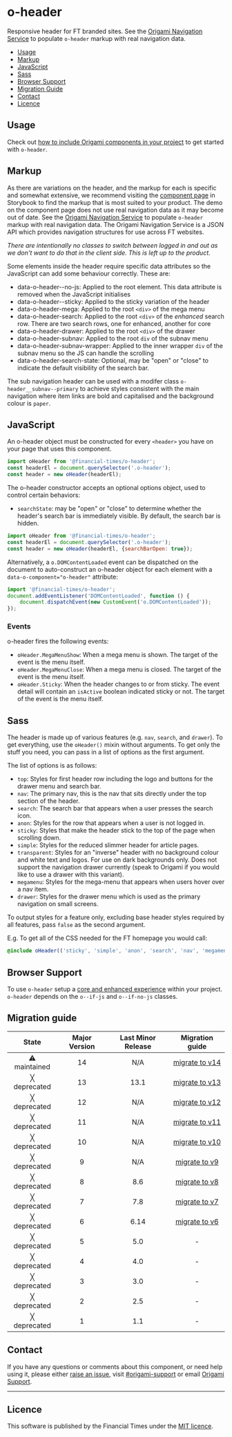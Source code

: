 # o-header

Responsive header for FT branded sites. See the [Origami Navigation Service](https://www.ft.com/__origami/service/navigation) to populate `o-header` markup with real navigation data.

- [Usage](#usage)
- [Markup](#markup)
- [JavaScript](#javascript)
- [Sass](#sass)
- [Browser Support](#browser-support)
- [Migration Guide](#migration-guide)
- [Contact](#contact)
- [Licence](#licence)

## Usage

Check out [how to include Origami components in your project](https://origami.ft.com/documentation/components/#including-origami-components-in-your-project) to get started with `o-header`.

## Markup

As there are variations on the header, and the markup for each is specific and somewhat extensive, we recommend visiting the [component page](https://o2-core.origami.ft.com/?path=/story/components-o-header--header-primary&globals=backgrounds:!undefined) in Storybook to find the markup that is most suited to your product. The demo on the component page does not use real navigation data as it may become out of date. See the [Origami Navigation Service](https://www.ft.com/__origami/service/navigation) to populate `o-header` markup with real navigation data. The Origami Navigation Service is a JSON API which provides navigation structures for use across FT websites.

_There are intentionally no classes to switch between logged in and out as we don't want to do that in the client side. This is left up to the product._

Some elements inside the header require specific data attributes so the JavaScript can add some behaviour correctly. These are:

- data-o-header--no-js: Applied to the root element. This data attribute is removed when the JavaScript initialises
- data-o-header--sticky: Applied to the sticky variation of the header
- data-o-header-mega: Applied to the root `<div>` of the mega menu
- data-o-header-search: Applied to the root `<div>` of the _enhanced_ search row. There are two search rows, one for enhanced, another for core
- data-o-header-drawer: Applied to the root `<div>` of the drawer
- data-o-header-subnav: Applied to the root `div` of the subnav menu
- data-o-header-subnav-wrapper: Applied to the inner wrapper `div` of the subnav menu so the JS can handle the scrolling
- data-o-header-search-state: Optional, may be "open" or "close" to indicate the default visibility of the search bar.

The sub navigation header can be used with a modifer class `o-header__subnav--primary` to achieve styles consistent with the main navigation where item links are bold and capitalised and the background colour is `paper`.

## JavaScript

An o-header object must be constructed for every `<header>` you have on your page that uses this component.

```js
import oHeader from '@financial-times/o-header';
const headerEl = document.querySelector('.o-header');
const header = new oHeader(headerEl);
```

The o-header constructor accepts an optional options object, used to control certain behaviors:

- `searchState`: may be "open" or "close" to determine whether the header's search bar is immediately visible. By default, the search bar is hidden.

```js
import oHeader from '@financial-times/o-header';
const headerEl = document.querySelector('.o-header');
const header = new oHeader(headerEl, {searchBarOpen: true});
```

Alternatively, a `o.DOMContentLoaded` event can be dispatched on the document to auto-construct an o-header object for each element with a `data-o-component="o-header"` attribute:

```js
import '@financial-times/o-header';
document.addEventListener('DOMContentLoaded', function () {
	document.dispatchEvent(new CustomEvent('o.DOMContentLoaded'));
});
```

### Events

o-header fires the following events:

- `oHeader.MegaMenuShow`: When a mega menu is shown. The target of the event is the menu itself.
- `oHeader.MegaMenuClose`: When a mega menu is closed. The target of the event is the menu itself.
- `oHeader.Sticky`: When the header changes to or from sticky. The event detail will contain an `isActive` boolean indicated sticky or not. The target of the event is the menu itself.

## Sass

The header is made up of various features (e.g. `nav`, `search`, and `drawer`). To get everything, use the `oHeader()` mixin without arguments. To get only the stuff you need, you can pass in a list of options as the first argument.

The list of options is as follows:

- `top`: Styles for first header row including the logo and buttons for the drawer menu and search bar.
- `nav`: The primary nav, this is the nav that sits directly under the top section of the header.
- `search`: The search bar that appears when a user presses the search icon.
- `anon`: Styles for the row that appears when a user is not logged in.
- `sticky`: Styles that make the header stick to the top of the page when scrolling down.
- `simple`: Styles for the reduced slimmer header for article pages.
- `transparent`: Styles for an "inverse" header with no background colour and white text and logos. For use on dark backgrounds only. Does not support the navigation drawer currently (speak to Origami if you would like to use a drawer with this variant).
- `megamenu`: Styles for the mega-menu that appears when users hover over a nav item.
- `drawer`: Styles for the drawer menu which is used as the primary navigation on small screens.

To output styles for a feature only, excluding base header styles required by all features, pass `false` as the second argument.

E.g. To get all of the CSS needed for the FT homepage you would call:

```scss
@include oHeader(('sticky', 'simple', 'anon', 'search', 'nav', 'megamenu'));
```

## Browser Support

To use `o-header` setup a [core and enhanced experience](https://origami.ft.com/documentation/components/compatibility/#core--enhanced-experiences) within your project. `o-header` depends on the `o--if-js` and `o--if-no-js` classes.

## Migration guide

|    State     | Major Version | Last Minor Release |                     Migration guide                      |
| :----------: | :-----------: | :----------------: | :------------------------------------------------------: |
| ⚠ maintained |      14       |        N/A         | [migrate to v14](MIGRATION.md#migrating-from-v13-to-v14) |
| ╳ deprecated |      13       |        13.1        | [migrate to v13](MIGRATION.md#migrating-from-v12-to-v13) |
| ╳ deprecated |      12       |        N/A         | [migrate to v12](MIGRATION.md#migrating-from-v11-to-v12) |
| ╳ deprecated |      11       |        N/A         | [migrate to v11](MIGRATION.md#migrating-from-v10-to-v11) |
| ╳ deprecated |      10       |        N/A         | [migrate to v10](MIGRATION.md#migrating-from-v9-to-v10)  |
| ╳ deprecated |       9       |        N/A         |  [migrate to v9](MIGRATION.md#migrating-from-v8-to-v9)   |
| ╳ deprecated |       8       |        8.6         |  [migrate to v8](MIGRATION.md#migrating-from-v7-to-v8)   |
| ╳ deprecated |       7       |        7.8         |  [migrate to v7](MIGRATION.md#migrating-from-v6-to-v7)   |
| ╳ deprecated |       6       |        6.14        |  [migrate to v6](MIGRATION.md#migrating-from-v5-to-v6)   |
| ╳ deprecated |       5       |        5.0         |                            -                             |
| ╳ deprecated |       4       |        4.0         |                            -                             |
| ╳ deprecated |       3       |        3.0         |                            -                             |
| ╳ deprecated |       2       |        2.5         |                            -                             |
| ╳ deprecated |       1       |        1.1         |                            -                             |

## Contact

If you have any questions or comments about this component, or need help using it, please either [raise an issue](https://github.com/Financial-Times/o-header/issues), visit [#origami-support](https://financialtimes.slack.com/messages/origami-support/) or email [Origami Support](mailto:origami-support@ft.com).

---

## Licence

This software is published by the Financial Times under the [MIT licence](http://opensource.org/licenses/MIT).

